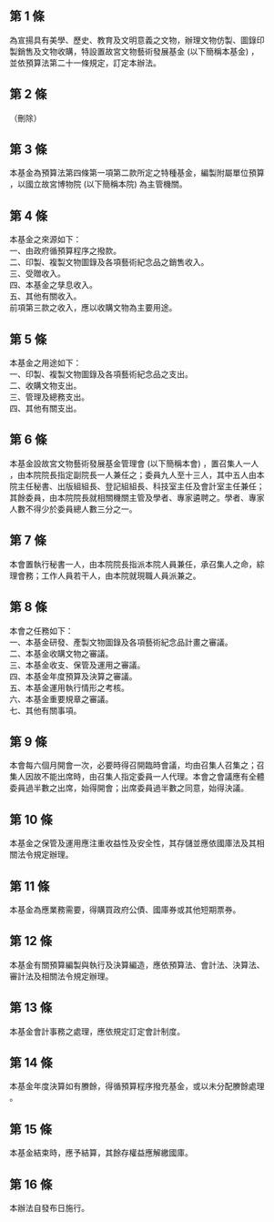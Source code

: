 第 1 條
-------
為宣揚具有美學、歷史、教育及文明意義之文物，辦理文物仿製、圖錄印  
製銷售及文物收購，特設置故宮文物藝術發展基金 (以下簡稱本基金) ，  
並依預算法第二十一條規定，訂定本辦法。

第 2 條
-------
（刪除）

第 3 條
-------
本基金為預算法第四條第一項第二款所定之特種基金，編製附屬單位預算  
，以國立故宮博物院 (以下簡稱本院) 為主管機關。

第 4 條
-------
本基金之來源如下：  
一、由政府循預算程序之撥款。  
二、印製、複製文物圖錄及各項藝術紀念品之銷售收入。  
三、受贈收入。  
四、本基金之孳息收入。  
五、其他有關收入。  
前項第三款之收入，應以收購文物為主要用途。

第 5 條
-------
本基金之用途如下：  
一、印製、複製文物圖錄及各項藝術紀念品之支出。  
二、收購文物支出。  
三、管理及總務支出。  
四、其他有關支出。

第 6 條
-------
本基金設故宮文物藝術發展基金管理會 (以下簡稱本會) ，置召集人一人  
，由本院院長指定副院長一人兼任之；委員九人至十三人，其中五人由本  
院主任秘書、出版組組長、登記組組長、科技室主任及會計室主任兼任；  
其餘委員，由本院院長就相關機關主管及學者、專家遴聘之。學者、專家  
人數不得少於委員總人數三分之一。

第 7 條
-------
本會置執行秘書一人，由本院院長指派本院人員兼任，承召集人之命，綜  
理會務；工作人員若干人，由本院就現職人員派兼之。

第 8 條
-------
本會之任務如下：  
一、本基金研發、產製文物圖錄及各項藝術紀念品計畫之審議。  
二、本基金收購文物之審議。  
三、本基金收支、保管及運用之審議。  
四、本基金年度預算及決算之審議。  
五、本基金運用執行情形之考核。  
六、本基金重要規章之審議。  
七、其他有關事項。

第 9 條
-------
本會每六個月開會一次，必要時得召開臨時會議，均由召集人召集之；召  
集人因故不能出席時，由召集人指定委員一人代理。本會之會議應有全體  
委員過半數之出席，始得開會；出席委員過半數之同意，始得決議。

第 10 條
--------
本基金之保管及運用應注重收益性及安全性，其存儲並應依國庫法及其相  
關法令規定辦理。

第 11 條
--------
本基金為應業務需要，得購買政府公債、國庫券或其他短期票券。

第 12 條
--------
本基金有關預算編製與執行及決算編造，應依預算法、會計法、決算法、  
審計法及相關法令規定辦理。

第 13 條
--------
本基金會計事務之處理，應依規定訂定會計制度。

第 14 條
--------
本基金年度決算如有賸餘，得循預算程序撥充基金，或以未分配賸餘處理  
。

第 15 條
--------
本基金結束時，應予結算，其餘存權益應解繳國庫。

第 16 條
--------
本辦法自發布日施行。

